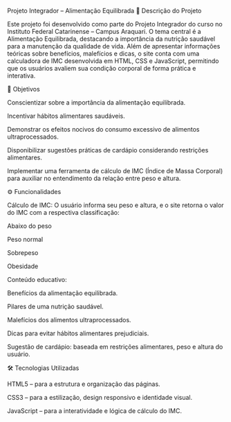 Projeto Integrador – Alimentação Equilibrada
📌 Descrição do Projeto

Este projeto foi desenvolvido como parte do Projeto Integrador do curso no Instituto Federal Catarinense – Campus Araquari.
O tema central é a Alimentação Equilibrada, destacando a importância da nutrição saudável para a manutenção da qualidade de vida.
Além de apresentar informações teóricas sobre benefícios, malefícios e dicas, o site conta com uma calculadora de IMC desenvolvida em HTML, CSS e JavaScript, permitindo que os usuários avaliem sua condição corporal de forma prática e interativa.

🎯 Objetivos

Conscientizar sobre a importância da alimentação equilibrada.

Incentivar hábitos alimentares saudáveis.

Demonstrar os efeitos nocivos do consumo excessivo de alimentos ultraprocessados.

Disponibilizar sugestões práticas de cardápio considerando restrições alimentares.

Implementar uma ferramenta de cálculo de IMC (Índice de Massa Corporal) para auxiliar no entendimento da relação entre peso e altura.

⚙️ Funcionalidades

Cálculo de IMC:
O usuário informa seu peso e altura, e o site retorna o valor do IMC com a respectiva classificação:

Abaixo do peso

Peso normal

Sobrepeso

Obesidade  

Conteúdo educativo:

Benefícios da alimentação equilibrada.

Pilares de uma nutrição saudável.

Malefícios dos alimentos ultraprocessados.

Dicas para evitar hábitos alimentares prejudiciais.

Sugestão de cardápio: baseada em restrições alimentares, peso e altura do usuário.

🛠️ Tecnologias Utilizadas

HTML5 – para a estrutura e organização das páginas.

CSS3 – para a estilização, design responsivo e identidade visual.

JavaScript – para a interatividade e lógica de cálculo do IMC.